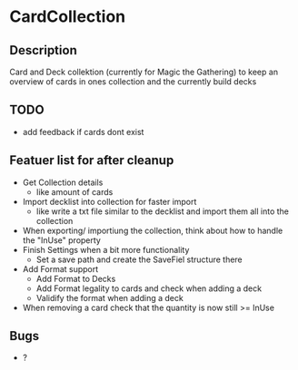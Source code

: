 # CardCollection

## Description
Card and Deck collektion (currently for Magic the Gathering) to keep an overview of cards in ones collection and the currently build decks

## TODO
- add feedback if cards dont exist

## Featuer list for after cleanup
- Get Collection details 
	- like amount of cards
- Import decklist into collection for faster import
	- like write a txt file similar to the decklist and import them all into the collection
- When exporting/ importiung the collection, think about how to handle the "InUse" property
- Finish Settings when a bit more functionality
	- Set a save path and create the SaveFiel structure there
- Add Format support
	- Add Format to Decks
	- Add Format legality to cards and check when adding a deck
	- Validify the format when adding a deck
- When removing a card check that the quantity is now still >= InUse

## Bugs
- ?